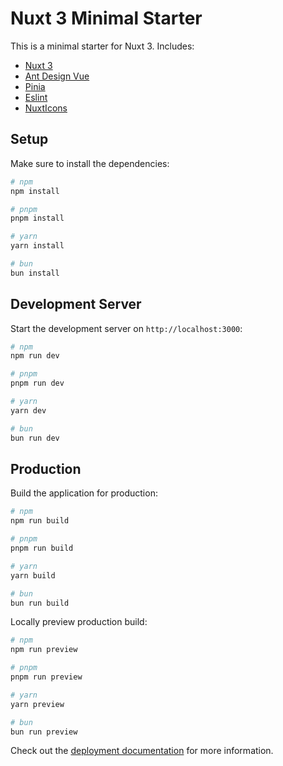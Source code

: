 # Nuxt 3 Minimal Starter

This is a minimal starter for Nuxt 3.
Includes:

- [Nuxt 3](https://nuxt.com/)
- [Ant Design Vue](https://ant.design/)
- [Pinia](https://pinia.vuejs.org/)
- [Eslint](https://eslint.vuejs.org/)
- [NuxtIcons](https://nuxticons.org/)

## Setup

Make sure to install the dependencies:

```bash
# npm
npm install

# pnpm
pnpm install

# yarn
yarn install

# bun
bun install
```

## Development Server

Start the development server on `http://localhost:3000`:

```bash
# npm
npm run dev

# pnpm
pnpm run dev

# yarn
yarn dev

# bun
bun run dev
```

## Production

Build the application for production:

```bash
# npm
npm run build

# pnpm
pnpm run build

# yarn
yarn build

# bun
bun run build
```

Locally preview production build:

```bash
# npm
npm run preview

# pnpm
pnpm run preview

# yarn
yarn preview

# bun
bun run preview
```

Check out the [deployment documentation](https://nuxt.com/docs/getting-started/deployment) for more information.
